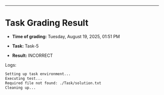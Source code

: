 
---
# Task Grading Result

- **Time of grading:** Tuesday, August 19, 2025, 01:51 PM

- **Task:** Task-5

- **Result:** INCORRECT


Logs:
```bash
Setting up task environment...
Executing test...
Required file not found: ./Task/solution.txt
Cleaning up...
```
